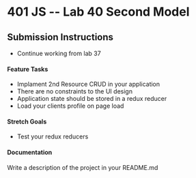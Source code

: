 401 JS --  Lab 40 Second Model
===

## Submission Instructions
* Continue working from lab 37
 
#### Feature Tasks 
* Implament 2nd Resource CRUD in your application
* There are no constraints to the UI design 
* Application state should be stored in a redux reducer
* Load your clients profile on page load

#### Stretch Goals
* Test your redux reducers 

####  Documentation  
Write a description of the project in your README.md
